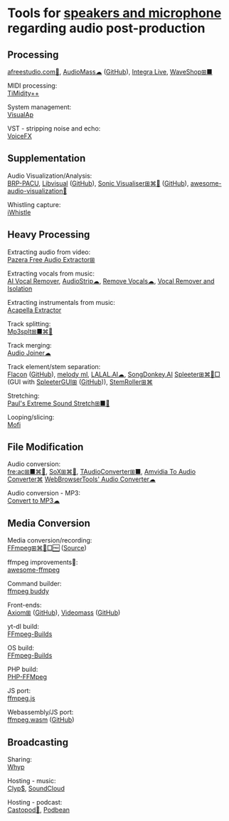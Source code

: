 
# Tools for [speakers and microphone](https://trendless.tech/speakers-mic/) regarding audio post-production

## Processing

[afreestudio.com💩](https://www.afreestudio.com/),
[AudioMass☁](https://audiomass.co/) ([GitHub](https://github.com/pkalogiros/audiomass)),
[Integra Live](https://integra.io/portfolio-items/integralive/),
[WaveShop⊞■](http://waveshop.sourceforge.net/)

MIDI processing:  
[TiMidity++](https://timidity.sourceforge.net/)

System management:  
[VisualAp](https://visualap.sourceforge.io/)

VST - stripping noise and echo:  
[VoiceFX](https://www.xaymar.com/projects/voicefx/)

## Supplementation

Audio Visualization/Analysis:  
[BRP-PACU](https://github.com/matthew-dews/brp-pacu),
[Libvisual](http://libvisual.org/) ([GitHub](https://github.com/Libvisual/libvisual)),
[Sonic Visualiser⊞⌘🐧](https://www.sonicvisualiser.org/) ([GitHub](https://github.com/sonic-visualiser/sonic-visualiser/)),
[awesome-audio-visualization💩](https://github.com/willianjusten/awesome-audio-visualization)

Whistling capture:  
[iWhistle](http://jbouchat.ucoz.com/index/iwhistle/0-7)

## Heavy Processing

Extracting audio from video:  
[Pazera Free Audio Extractor⊞](http://www.pazera-software.com/products/audio-extractor/)

Extracting vocals from music:  
[AI Vocal Remover](https://aivocalremover.com/),
[AudioStrip☁](https://audiostrip.co.uk/),
[Remove Vocals☁](https://www.remove-vocals.com/),
[Vocal Remover and Isolation](https://vocalremover.org/)

Extracting instrumentals from music:  
[Acapella Extractor](https://www.acapella-extractor.com/en/)

Track splitting:  
[Mp3splt⊞■⌘🐧](http://mp3splt.sourceforge.net/mp3splt_page/home.php)

Track merging:  
[Audio Joiner☁](https://webbrowsertools.com/audio-joiner/)

Track element/stem separation:  
[Flacon](https://flacon.github.io/) ([GitHub](https://github.com/flacon/flacon)),
[melody ml](https://melody.ml/),
[LALAL.AI☁](https://www.lalal.ai/),
[SongDonkey.AI](https://songdonkey.ai/)
[Spleeter⊞⌘🐧□](https://github.com/deezer/spleeter) (GUI with [SpleeterGUI⊞](https://makenweb.com/SpleeterGUI) ([GitHub](https://github.com/boy1dr/SpleeterGui))),
[StemRoller⊞⌘](https://www.stemroller.com/)

Stretching:  
[Paul's Extreme Sound Stretch⊞■🐧](http://hypermammut.sourceforge.net/paulstretch/)

Looping/slicing:  
[Mofi](https://mofi.loud.red/)

## File Modification

Audio conversion:  
[fre:ac⊞■⌘🐧](https://www.freac.org/),
[SoX⊞⌘🐧](https://sox.sourceforge.net/),
[TAudioConverter⊞■](https://www.fosshub.com/TAudioConverter.html),
[Amvidia To Audio Converter⌘](https://amvidia.com/to-audio-converter)
[WebBrowserTools' Audio Converter☁](https://webbrowsertools.com/audio-converter/)

Audio conversion - MP3:  
[Convert to MP3☁](https://webbrowsertools.com/convert-to-mp3/)

## Media Conversion

Media conversion/recording:  
[FFmpeg⊞⌘🐧□🆓](https://www.ffmpeg.org/) ([Source](https://www.ffmpeg.org/download.html#get-sources))

ffmpeg improvements💩:  
[awesome-ffmpeg](https://github.com/transitive-bullshit/awesome-ffmpeg)

Command builder:  
[ffmpeg buddy](https://evanhahn.github.io/ffmpeg-buddy/)

Front-ends:  
[Axiom⊞](https://axiomui.github.io/) ([GitHub](https://github.com/MattMcManis/Axiom)),
[Videomass](https://jeanslack.github.io/Videomass/) ([GitHub](https://github.com/jeanslack/Videomass))

yt-dl build:  
[FFmpeg-Builds](https://github.com/yt-dlp/FFmpeg-Builds)

OS build:  
[FFmpeg-Builds](https://github.com/BtbN/FFmpeg-Builds)

PHP build:  
[PHP-FFMpeg](https://github.com/PHP-FFMpeg/PHP-FFMpeg)

JS port:  
[ffmpeg.js](https://github.com/Kagami/ffmpeg.js/)

Webassembly/JS port:  
[ffmpeg.wasm](https://ffmpegwasm.netlify.app/) ([GitHub](https://github.com/ffmpegwasm/ffmpeg.wasm))

## Broadcasting

Sharing:  
[Whyp](https://whyp.it/)

Hosting - music:  
[Clyp$](https://clyp.it/),
[SoundCloud](https://soundcloud.com/)

Hosting - podcast:  
[Castopod💾](https://castopod.org/),
[Podbean](https://www.podbean.com/)
